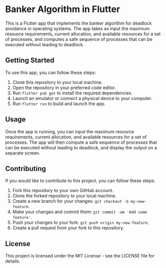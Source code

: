 # Banker Algorithm in Flutter

This is a Flutter app that implements the banker algorithm for deadlock avoidance in operating systems. The app takes as input the maximum resource requirements, current allocation, and available resources for a set of processes, and computes a safe sequence of processes that can be executed without leading to deadlock.

## Getting Started

To use this app, you can follow these steps:

1. Clone this repository to your local machine.
2. Open the repository in your preferred code editor.
3. Run `flutter pub get` to install the required dependencies.
4. Launch an emulator or connect a physical device to your computer.
5. Run `flutter run` to build and launch the app.

## Usage

Once the app is running, you can input the maximum resource requirements, current allocation, and available resources for a set of processes. The app will then compute a safe sequence of processes that can be executed without leading to deadlock, and display the output on a separate screen.

## Contributing

If you would like to contribute to this project, you can follow these steps:

1. Fork this repository to your own GitHub account.
2. Clone the forked repository to your local machine.
3. Create a new branch for your changes: `git checkout -b my-new-feature`.
4. Make your changes and commit them: `git commit -am 'Add some feature'`.
5. Push your changes to your fork: `git push origin my-new-feature`.
6. Create a pull request from your fork to this repository.

## License

This project is licensed under the MIT License - see the LICENSE file for details.
